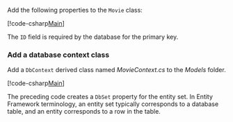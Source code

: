 Add the following properties to the `Movie` class:

[!code-csharp[Main](../../tutorials/razor-pages/razor-pages-start/sample/RazorPagesMovie/Models/MovieNoEF.cs?name=snippet_MovieNoEF)]

The `ID` field is required by the database for the primary key.

<a name="dc"></a>
### Add a database context class

Add a `DbContext` derived class named *MovieContext.cs* to the *Models* folder.

[!code-csharp[Main](../../tutorials/razor-pages/razor-pages-start/snapshot_sample/RazorPagesMovie/Models/MovieContext.cs?range=5-13)]

The preceding code creates a `DbSet` property for the entity set. In Entity Framework terminology, an entity set typically corresponds to a database table, and an entity corresponds to a row in the table.

